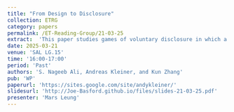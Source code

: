 ```yaml
---
title: "From Design to Disclosure"
collection: ETRG
category: papers
permalink: /ET-Reading-Group/21-03-25
extract:  'This paper studies games of voluntary disclosure in which a sender discloses evidence to a receiver who then offers an allocation and transfers. We characterize the set of equilibrium payoffs in this setting. Our main result establishes that any payoff profile that can be achieved through information design can also be supported by an equilibrium of the disclosure game. Hence, our analysis suggests an equivalence between disclosure and design in these settings. We apply our results to monopoly pricing, bargaining over policies, and insurance markets.'
date: 2025-03-21
venue: 'SAL LG.15'
time: '16:00-17:00'
period: 'Past'
authors: 'S. Nageeb Ali, Andreas Kleiner, and Kun Zhang'
pub: 'WP'
paperurl: 'https://sites.google.com/site/andykleiner/'
slidesurl: 'http://Joe-Basford.github.io/files/slides-21-03-25.pdf'
presenter: 'Mars Leung'
---
```

